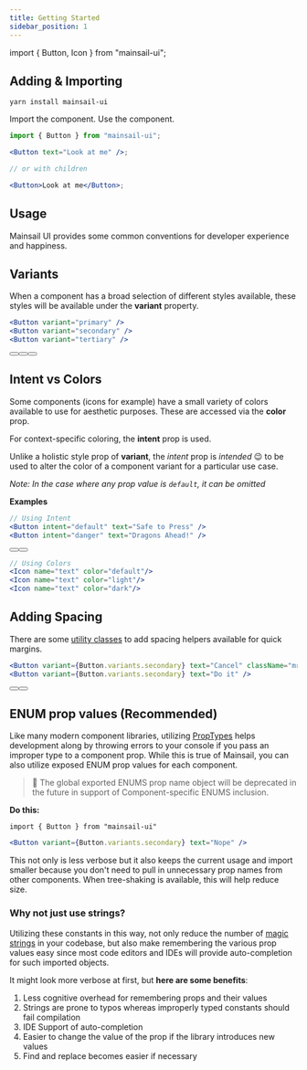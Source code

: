 ```yaml
---
title: Getting Started
sidebar_position: 1
---
```


import { Button, Icon } from "mainsail-ui";

## Adding & Importing

```
yarn install mainsail-ui
```

Import the component. Use the component.

```jsx
import { Button } from "mainsail-ui";

<Button text="Look at me" />;

// or with children

<Button>Look at me</Button>;
```

## Usage

Mainsail UI provides some common conventions for developer experience and happiness.

## Variants

When a component has a broad selection of different styles available, these styles will be available under the **variant** property.

```jsx
<Button variant="primary" />
<Button variant="secondary" />
<Button variant="tertiary" />
```

<div className="space-x-10">
  <Button text="Button" variant="primary" />
  <Button text="Button" variant="secondary" />
  <Button text="Button" variant="tertiary" />
</div>

## Intent vs Colors

Some components (icons for example) have a small variety of colors available to use for aesthetic purposes. These are accessed via the **color** prop.

For context-specific coloring, the **intent** prop is used.

Unlike a holistic style prop of **variant**, the _intent_ prop is _intended_ 😉 to be used to alter the color of a component variant for a particular use case.

_Note: In the case where any prop value is `default`, it can be omitted_

**Examples**

```jsx
// Using Intent
<Button intent="default" text="Safe to Press" />
<Button intent="danger" text="Dragons Ahead!" />

```

<div className="space-x-10 mb-20">
  <Button intent="default" text="Safe to Press" />
  <Button intent="danger" text="Dragons Ahead!" />
</div>

```jsx
// Using Colors
<Icon name="text" color="default"/>
<Icon name="text" color="light"/>
<Icon name="text" color="dark"/>
```

<div className="bg-neutral-4 p-20 space-x-10">
  <Icon name="text" color="default" />
  <Icon name="text" color="light" />
  <Icon name="text" color="dark" />
</div>

## Adding Spacing

There are some [utility classes](/docs/css/utility-classes) to add spacing helpers available for quick margins.

```jsx
<Button variant={Button.variants.secondary} text="Cancel" className="mr-20" />
<Button variant={Button.variants.secondary} text="Do it" />
```

<div>
  <Button variant={Button.variants.secondary} text="Cancel" className="mr-20" />
  <Button text="Submit" />
</div>

## ENUM prop values (Recommended)

Like many modern component libraries, utilizing [PropTypes](https://reactjs.org/docs/typechecking-with-proptypes.html) helps development along by throwing errors to your console if you pass an improper type to a component prop. While this is true of Mainsail, you can also utilize exposed ENUM prop values for each component.

> 🚨 The global exported ENUMS prop name object will be deprecated in the future in support of Component-specific ENUMS inclusion.

**Do this:**

`import { Button } from "mainsail-ui"`

```jsx
<Button variant={Button.variants.secondary} text="Nope" />
```

This not only is less verbose but it also keeps the current usage and import smaller because you don't need to pull in unnecessary prop names from other components. When tree-shaking is available, this will help reduce size.

### Why not just use strings?

Utilizing these constants in this way, not only reduce the number of [magic strings](https://softwareengineering.stackexchange.com/questions/365339/what-is-wrong-with-magic-strings) in your codebase, but also make remembering the various prop values easy since most code editors and IDEs will provide auto-completion for such imported objects.

It might look more verbose at first, but **here are some benefits**:

1. Less cognitive overhead for remembering props and their values
1. Strings are prone to typos whereas improperly typed constants should fail compilation
1. IDE Support of auto-completion
1. Easier to change the value of the prop if the library introduces new values
1. Find and replace becomes easier if necessary
